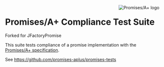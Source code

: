 <a href="http://promises-aplus.github.com/promises-spec">
    <img src="http://promises-aplus.github.com/promises-spec/assets/logo-small.png"
         align="right" alt="Promises/A+ logo" />
</a>

# Promises/A+ Compliance Test Suite

Forked for JFactoryPromise

This suite tests compliance of a promise implementation with the [Promises/A+ specification][].

[Promises/A+ specification]: https://github.com/promises-aplus/promises-spec

See https://github.com/promises-aplus/promises-tests